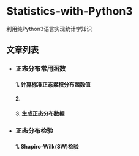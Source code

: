 # Statistics-with-Python3
利用纯Python3语言实现统计学知识


## 文章列表

+ ### 正态分布常用函数

    ####  1. 计算标准正态累积分布函数值
    ####  2. 
    ####  3. 生成正态分布数据

+ ### 正态分布检验

    ####  1. Shapiro-Wilk(SW)检验
